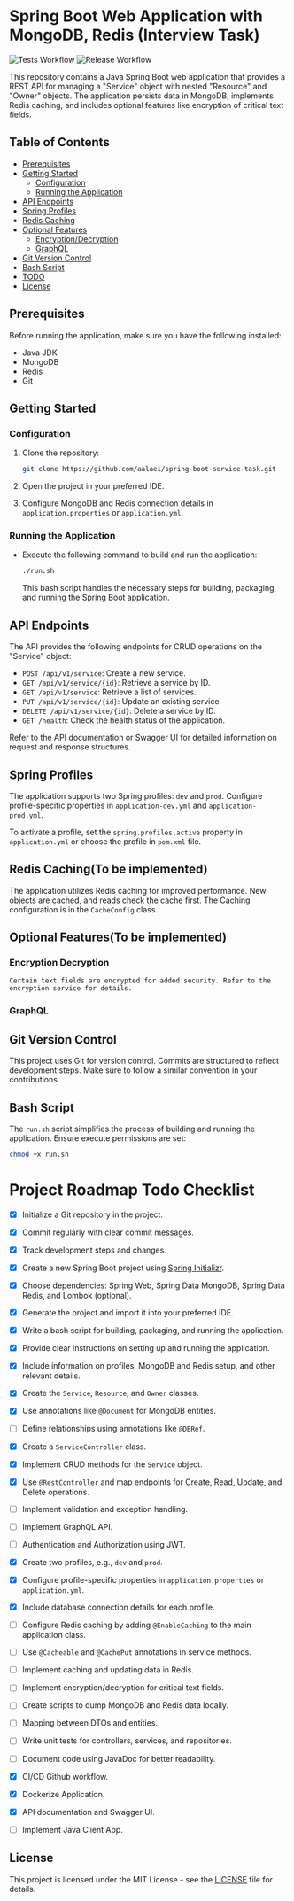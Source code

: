 # Spring Boot Web Application with MongoDB, Redis (Interview Task)

![Tests Workflow](https://github.com/aalaei/spring-boot-service-task/actions/workflows/maven.yml/badge.svg)
![Release Workflow](https://github.com/aalaei/spring-boot-service-task/actions/workflows/release.yml/badge.svg)

This repository contains a Java Spring Boot web application that provides a REST API for managing a "Service" object with nested "Resource" and "Owner" objects. The application persists data in MongoDB, implements Redis caching, and includes optional features like encryption of critical text fields.

## Table of Contents

- [Prerequisites](#prerequisites)
- [Getting Started](#getting-started)
  - [Configuration](#configuration)
  - [Running the Application](#running-the-application)
- [API Endpoints](#api-endpoints)
- [Spring Profiles](#spring-profiles)
- [Redis Caching](#redis-caching)
- [Optional Features](#optional-features)
  - [Encryption/Decryption](#encryption-decryption)
  - [GraphQL](#graphql)
- [Git Version Control](#git-version-control)
- [Bash Script](#bash-script)
- [TODO](#project-roadmap-todo-checklist)
- [License](#license)

## Prerequisites

Before running the application, make sure you have the following installed:

- Java JDK
- MongoDB
- Redis
- Git

## Getting Started

### Configuration

1. Clone the repository:

   ```bash
   git clone https://github.com/aalaei/spring-boot-service-task.git
   ```
2. Open the project in your preferred IDE.

3. Configure MongoDB and Redis connection details in `application.properties` or `application.yml`.

### Running the Application

- Execute the following command to build and run the application:

    ```bash
    ./run.sh
    ```
    This bash script handles the necessary steps for building, packaging, and running the Spring Boot application.

## API Endpoints
The API provides the following endpoints for CRUD operations on the "Service" object:
* `POST /api/v1/service`: Create a new service.
* `GET /api/v1/service/{id}`: Retrieve a service by ID.
* `GET /api/v1/service`: Retrieve a list of services.
* `PUT /api/v1/service/{id}`: Update an existing service.
* `DELETE /api/v1/service/{id}`: Delete a service by ID.
* `GET /health`: Check the health status of the application. 

Refer to the API documentation or Swagger UI for detailed information on request and response structures.

## Spring Profiles
The application supports two Spring profiles: `dev` and `prod`. Configure profile-specific properties in `application-dev.yml` and `application-prod.yml`.

To activate a profile, set the `spring.profiles.active` property in `application.yml` or choose the profile in `pom.xml` file.

## Redis Caching(To be implemented)
The application utilizes Redis caching for improved performance. New objects are cached, and reads check the cache first. The Caching configuration is in the `CacheConfig` class.

## Optional Features(To be implemented)
### Encryption Decryption
    Certain text fields are encrypted for added security. Refer to the encryption service for details.
### GraphQL

## Git Version Control
This project uses Git for version control. Commits are structured to reflect development steps. Make sure to follow a similar convention in your contributions.

## Bash Script
The `run.sh` script simplifies the process of building and running the application. Ensure execute permissions are set:

```bash
chmod +x run.sh
```

# Project Roadmap Todo Checklist

- [x] Initialize a Git repository in the project.
- [x] Commit regularly with clear commit messages.
- [x] Track development steps and changes.

- [x] Create a new Spring Boot project using [Spring Initializr](https://start.spring.io/).
- [x] Choose dependencies: Spring Web, Spring Data MongoDB, Spring Data Redis, and Lombok (optional).
- [x] Generate the project and import it into your preferred IDE.

- [x] Write a bash script for building, packaging, and running the application.
- [x] Provide clear instructions on setting up and running the application.
- [x] Include information on profiles, MongoDB and Redis setup, and other relevant details.

- [x] Create the `Service`, `Resource`, and `Owner` classes.
- [x] Use annotations like `@Document` for MongoDB entities.
- [ ] Define relationships using annotations like `@DBRef`.

- [x] Create a `ServiceController` class.
- [x] Implement CRUD methods for the `Service` object.
- [x] Use `@RestController` and map endpoints for Create, Read, Update, and Delete operations.
- [ ] Implement validation and exception handling.
- [ ] Implement GraphQL API.
- [ ] Authentication and Authorization using JWT.

- [x] Create two profiles, e.g., `dev` and `prod`.
- [x] Configure profile-specific properties in `application.properties` or `application.yml`.
- [x] Include database connection details for each profile.

- [ ] Configure Redis caching by adding `@EnableCaching` to the main application class.
- [ ] Use `@Cacheable` and `@CachePut` annotations in service methods.
- [ ] Implement caching and updating data in Redis.

- [ ] Implement encryption/decryption for critical text fields.

- [ ] Create scripts to dump MongoDB and Redis data locally.

- [ ] Mapping between DTOs and entities.
- [ ] Write unit tests for controllers, services, and repositories.
- [ ] Document code using JavaDoc for better readability.
- [x] CI/CD Github workflow.
- [x] Dockerize Application.
- [x] API documentation and Swagger UI.
- [ ] Implement Java Client App.

## License
This project is licensed under the MIT License - see the [LICENSE](https://opensource.org/licenses/MIT) file for details.
